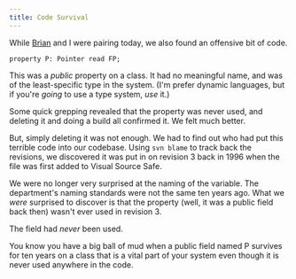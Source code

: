 ```yaml
---
title: Code Survival
---
```

While [Brian][1] and I were pairing today, we also found an offensive bit of
code.

~~~~ {.code}
property P: Pointer read FP;
~~~~

This was a _public_ property on a class. It had no meaningful name, and was of
the least-specific type in the system. (I'm prefer dynamic languages, but if
you're _going_ to use a type system, _use_ it.)

Some quick grepping revealed that the property was never used, and deleting it
and doing a build all confirmed it. We felt much better.

But, simply deleting it was not enough. We had to find out who had put this
terrible code into our codebase. Using `svn blame` to track back the
revisions, we discovered it was put in on revision 3 back in 1996 when the
file was first added to Visual Source Safe.

We were no longer very surprised at the naming of the variable. The
department's naming standards were not the same ten years ago. What we _were_
surprised to discover is that the property (well, it was a public field back
then) wasn't ever used in revision 3.

The field had _never_ been used.

You know you have a big ball of mud when a public field named P survives for
ten years on a class that is a vital part of your system even though it is
never used anywhere in the code.

   [1]: http://blog.briankohrs.com/

